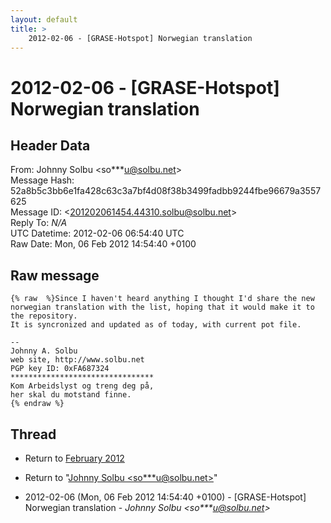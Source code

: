 ```yaml
---
layout: default
title: >
    2012-02-06 - [GRASE-Hotspot] Norwegian translation
---
```


# 2012-02-06 - [GRASE-Hotspot] Norwegian translation

## Header Data

From: Johnny Solbu \<so***u@solbu.net\><br>
Message Hash: 52a8b5c3bb6e1fa428c63c3a7bf4d08f38b3499fadbb9244fbe96679a3557625<br>
Message ID: \<201202061454.44310.solbu@solbu.net\><br>
Reply To: _N/A_<br>
UTC Datetime: 2012-02-06 06:54:40 UTC<br>
Raw Date: Mon, 06 Feb 2012 14:54:40 +0100<br>

## Raw message

```
{% raw  %}Since I haven't heard anything I thought I'd share the new norwegian translation with the list, hoping that it would make it to the repository.
It is syncronized and updated as of today, with current pot file.

-- 
Johnny A. Solbu
web site, http://www.solbu.net
PGP key ID: 0xFA687324
********************************
Kom Arbeidslyst og treng deg på,
her skal du motstand finne.
{% endraw %}
```

## Thread

+ Return to [February 2012](/archive/2012/02)

+ Return to "[Johnny Solbu <so***u<span>@</span>solbu.net>](/authors/so___u_at_solbu_net)"

+ 2012-02-06 (Mon, 06 Feb 2012 14:54:40 +0100) - [GRASE-Hotspot] Norwegian translation - _Johnny Solbu \<so***u@solbu.net\>_

